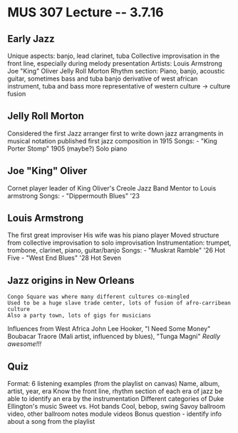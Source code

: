MUS 307 Lecture -- 3.7.16
==
Early Jazz
-
Unique aspects: banjo, lead clarinet, tuba
Collective improvisation in the front line, especially during melody presentation
Artists:
	Louis Armstrong
	Joe "King" Oliver
	Jelly Roll Morton
Rhythm section:
	Piano, banjo, acoustic guitar, sometimes bass and tuba
	banjo derivative of west african instrument, tuba and bass more representative of western culture
	-> culture fusion

Jelly Roll Morton
-
Considered the first Jazz arranger
first to write down jazz arrangments in musical notation
published first jazz composition in 1915
Songs:
	- "King Porter Stomp" 1905 (maybe?)
		Solo piano

Joe "King" Oliver
-
Cornet player
leader of King Oliver's Creole Jazz Band
Mentor to Louis armstrong
Songs:
	- "Dippermouth Blues" '23

Louis Armstrong
-
The first great improviser
His wife was his piano player
Moved structure from collective improvisation to solo improvisation
Instrumentation: trumpet, trombone, clarinet, piano, guitar/banjo
Songs:
	- "Muskrat Ramble" '26
		Hot Five
	- "West End Blues" '28
		Hot Seven	

Jazz origins in New Orleans
-
	Congo Square was where many different cultures co-mingled
	Used to be a huge slave trade center, lots of fusion of afro-carribean culture
	Also a party town, lots of gigs for musicians
Influences from West Africa
	John Lee Hooker, "I Need Some Money" 
	Boubacar Traore (Mali artist, influenced by blues), "Tunga Magni" *Really awesome!!!*

Quiz
-
Format: 6 listening examples (from the playlist on canvas)
	Name, album, artist, year, era
Know the front line, rhythm section of each era of jazz
	be able to identify an era by the instrumentation
Different categories of Duke Ellington's music
Sweet vs. Hot bands
Cool, bebop, swing
Savoy ballroom video, other ballroom notes
module videos
Bonus question - identify info about a song from the playlist
